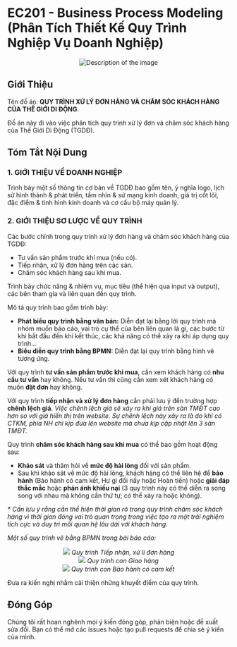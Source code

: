 # EC201 - Business Process Modeling (Phân Tích Thiết Kế Quy Trình Nghiệp Vụ Doanh Nghiệp)

<div align="center">
  <img src="https://i.gyazo.com/721a345f31911695611125bf052c636d.png" alt="Description of the image">
</div>

## Giới Thiệu
Tên đồ án: **QUY TRÌNH XỬ LÝ ĐƠN HÀNG VÀ CHĂM SÓC KHÁCH HÀNG CỦA THẾ GIỚI DI ĐỘNG**.

Đồ án này đi vào việc phân tích quy trình xử lý đơn và chăm sóc khách hàng của Thế Giới Di Động (TGDĐ).

## Tóm Tắt Nội Dung

### 1. GIỚI THIỆU VỀ DOANH NGHIỆP
Trình bày một số thông tin cơ bản về TGDĐ bao gồm tên, ý nghĩa logo, lịch sử hình thành & phát triển, tầm nhìn & sứ mạng kinh doanh, giá trị cốt lõi, đặc điểm & tình hình kinh doanh và cơ cấu bộ máy quản lý.

### 2. GIỚI THIỆU SƠ LƯỢC VỀ QUY TRÌNH

Các bước chính trong quy trình xử lý đơn hàng và chăm sóc khách hàng của TGDĐ:
- Tư vấn sản phẩm trước khi mua (nếu có).
- Tiếp nhận, xử lý đơn hàng trên các sàn.
- Chăm sóc khách hàng sau khi mua.

Trình bày chức năng & nhiệm vụ, mục tiêu (thể hiện qua input và output), các bên tham gia và liên quan đến quy trình.

Mô tả quy trình bao gồm trình bày:
- **Phát biểu quy trình bằng văn bản:** Diễn đạt lại bằng lời quy trình mà nhóm muốn báo cáo, vai trò cụ thể của bên liên quan là gì, các bước từ khi bắt đầu đến khi kết thúc, các khả năng có thể xảy ra khi áp dụng quy trình...
- **Biểu diễn quy trình bằng BPMN:** Diễn đạt lại quy trình bằng hình vẽ tương ứng.

Với quy trình **tư vấn sản phẩm trước khi mua**, cần xem khách hàng có **nhu cầu tư vấn** hay không. Nếu tư vấn thì cũng cần xem xét khách hàng có muốn **đặt đơn** hay không.

Với quy trình **tiếp nhận và xử lý đơn hàng** cần phải lưu ý đến trường hợp **chênh lệch giá**.
_Việc chênh lệch giá sẽ xảy ra khi giá trên sàn TMĐT cao hơn so với giá hiển thị trên website. Sự chênh lệch này xảy ra là do khi có CTKM, phía NH chỉ kịp đưa lên website
mà chưa kịp cập nhật lên 3 sàn TMĐT._

Quy trình **chăm sóc khách hàng sau khi mua** có thể bao gồm hoạt động sau:
- **Khảo sát** và thăm hỏi về **mức độ hài lòng** đối với sản phẩm.
- Sau khi khảo sát về mức độ hài lòng, khách hàng có thể liên hệ để **bảo hành** (Bảo hành có cam kết, Hư gì đối nấy hoặc Hoàn tiền) hoặc **giải đáp thắc mắc** hoặc **phản ánh khiếu nại** (3 quy trình này có thể diễn ra song song với nhau mà không cần thứ tự; có thể xảy ra hoặc không).

_* Cần lưu ý rằng cần thể hiện thời gian rõ trong quy trình chăm sóc khách hàng vì thời gian đóng vai trò quan trọng trong việc tạo ra một trải nghiệm tích cực và duy trì mối quan hệ lâu dài với khách hàng._

_Một số quy trình vẽ bằng BPMN trong bài báo cáo:_

<div align="center">
  <img src="https://github.com/haiphan2000/EC201-Business-Process-Modeling/assets/45815546/66637216-8b28-4a0a-9230-0bb94fb267f3"">
  <i>Quy trình Tiếp nhận, xử lí đơn hàng</i>
</div>


<div align="center">
  <img src="https://github.com/haiphan2000/EC201-Business-Process-Modeling/assets/45815546/a5ca4130-7e3d-4439-aa59-d3bf4d3af8cc">
  <i>Quy trình con Giao hàng</i>
</div>  
  

<div align="center">
  <img src="https://github.com/haiphan2000/EC201-Business-Process-Modeling/assets/45815546/5de4c94c-6061-41e1-96a5-187cc5994082">
  <i>Quy trình con Bảo hành có cam kết</i>
</div>


Đưa ra kiến nghị nhằm cải thiện những khuyết điểm của quy trình.

## Đóng Góp
Chúng tôi rất hoan nghênh mọi ý kiến đóng góp, phản biện hoặc đề xuất sửa đổi. Bạn có thể mở các issues hoặc tạo pull requests để chia sẻ ý kiến của mình.
